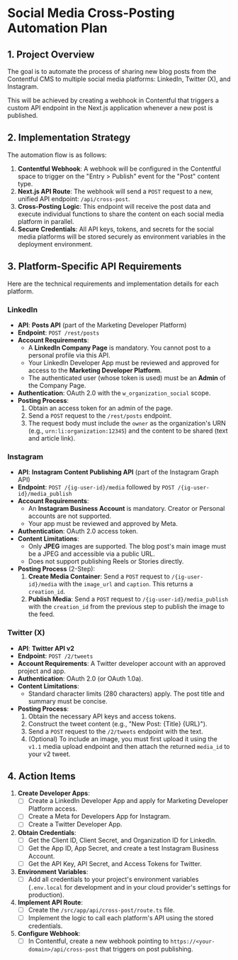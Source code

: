 # Social Media Cross-Posting Automation Plan

## 1. Project Overview

The goal is to automate the process of sharing new blog posts from the Contentful CMS to multiple social media platforms: LinkedIn, Twitter (X), and Instagram.

This will be achieved by creating a webhook in Contentful that triggers a custom API endpoint in the Next.js application whenever a new post is published.

## 2. Implementation Strategy

The automation flow is as follows:

1.  **Contentful Webhook**: A webhook will be configured in the Contentful space to trigger on the "Entry > Publish" event for the "Post" content type.
2.  **Next.js API Route**: The webhook will send a `POST` request to a new, unified API endpoint: `/api/cross-post`.
3.  **Cross-Posting Logic**: This endpoint will receive the post data and execute individual functions to share the content on each social media platform in parallel.
4.  **Secure Credentials**: All API keys, tokens, and secrets for the social media platforms will be stored securely as environment variables in the deployment environment.

## 3. Platform-Specific API Requirements

Here are the technical requirements and implementation details for each platform.

### LinkedIn

*   **API**: **Posts API** (part of the Marketing Developer Platform)
*   **Endpoint**: `POST /rest/posts`
*   **Account Requirements**:
    *   A **LinkedIn Company Page** is mandatory. You cannot post to a personal profile via this API.
    *   Your LinkedIn Developer App must be reviewed and approved for access to the **Marketing Developer Platform**.
    *   The authenticated user (whose token is used) must be an **Admin** of the Company Page.
*   **Authentication**: OAuth 2.0 with the `w_organization_social` scope.
*   **Posting Process**:
    1.  Obtain an access token for an admin of the page.
    2.  Send a `POST` request to the `/rest/posts` endpoint.
    3.  The request body must include the `owner` as the organization's URN (e.g., `urn:li:organization:12345`) and the content to be shared (text and article link).

### Instagram

*   **API**: **Instagram Content Publishing API** (part of the Instagram Graph API)
*   **Endpoint**: `POST /{ig-user-id}/media` followed by `POST /{ig-user-id}/media_publish`
*   **Account Requirements**:
    *   An **Instagram Business Account** is mandatory. Creator or Personal accounts are not supported.
    *   Your app must be reviewed and approved by Meta.
*   **Authentication**: OAuth 2.0 access token.
*   **Content Limitations**:
    *   Only **JPEG** images are supported. The blog post's main image must be a JPEG and accessible via a public URL.
    *   Does not support publishing Reels or Stories directly.
*   **Posting Process** (2-Step):
    1.  **Create Media Container**: Send a `POST` request to `/{ig-user-id}/media` with the `image_url` and `caption`. This returns a `creation_id`.
    2.  **Publish Media**: Send a `POST` request to `/{ig-user-id}/media_publish` with the `creation_id` from the previous step to publish the image to the feed.

### Twitter (X)

*   **API**: **Twitter API v2**
*   **Endpoint**: `POST /2/tweets`
*   **Account Requirements**: A Twitter developer account with an approved project and app.
*   **Authentication**: OAuth 2.0 (or OAuth 1.0a).
*   **Content Limitations**:
    *   Standard character limits (280 characters) apply. The post title and summary must be concise.
*   **Posting Process**:
    1.  Obtain the necessary API keys and access tokens.
    2.  Construct the tweet content (e.g., "New Post: {Title} {URL}").
    3.  Send a `POST` request to the `/2/tweets` endpoint with the text.
    4.  (Optional) To include an image, you must first upload it using the `v1.1` media upload endpoint and then attach the returned `media_id` to your v2 tweet.

## 4. Action Items

1.  **Create Developer Apps**:
    *   [ ] Create a LinkedIn Developer App and apply for Marketing Developer Platform access.
    *   [ ] Create a Meta for Developers App for Instagram.
    *   [ ] Create a Twitter Developer App.
2.  **Obtain Credentials**:
    *   [ ] Get the Client ID, Client Secret, and Organization ID for LinkedIn.
    *   [ ] Get the App ID, App Secret, and create a test Instagram Business Account.
    *   [ ] Get the API Key, API Secret, and Access Tokens for Twitter.
3.  **Environment Variables**:
    *   [ ] Add all credentials to your project's environment variables (`.env.local` for development and in your cloud provider's settings for production).
4.  **Implement API Route**:
    *   [ ] Create the `/src/app/api/cross-post/route.ts` file.
    *   [ ] Implement the logic to call each platform's API using the stored credentials.
5.  **Configure Webhook**:
    *   [ ] In Contentful, create a new webhook pointing to `https://<your-domain>/api/cross-post` that triggers on post publishing.
